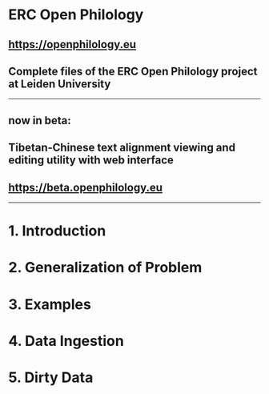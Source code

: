 # ERC Open Philology

## https://openphilology.eu
## Complete files of the ERC Open Philology project at Leiden University

***

## now in beta:
## Tibetan-Chinese text alignment viewing and editing utility with web interface
## https://beta.openphilology.eu

***

#
# 1. Introduction
#

#
# 2. Generalization of Problem
#

#
# 3. Examples
#

#
# 4. Data Ingestion
#

#
# 5. Dirty Data
#

